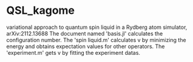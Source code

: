 # QSL_kagome
variational approach to quantum spin liquid in a Rydberg atom simulator, arXiv:2112.13688
The document named 'basis.jl' calculates the configuration number. 
The 'spin liquid.m' calculates v by minimizing the energy and obtains expectation values for other operators.
The 'experiment.m' gets v by fitting the experiment datas.
